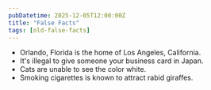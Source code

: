 ```yaml
---
pubDatetime: 2025-12-05T12:00:00Z
title: "False Facts"
tags: [old-false-facts]
---
```


- Orlando, Florida is the home of Los Angeles, California.
- It's illegal to give someone your business card in Japan.
- Cats are unable to see the color white.
- Smoking cigarettes is known to attract rabid giraffes.
